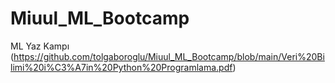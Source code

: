 # Miuul_ML_Bootcamp
ML Yaz Kampı
(https://github.com/tolgaboroglu/Miuul_ML_Bootcamp/blob/main/Veri%20Bilimi%20i%C3%A7in%20Python%20Programlama.pdf)
